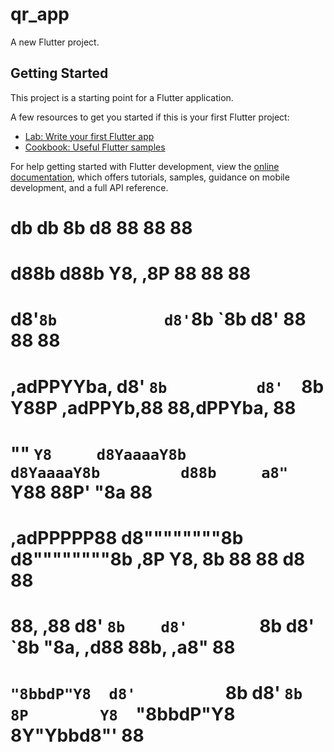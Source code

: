 # qr_app

A new Flutter project.

## Getting Started

This project is a starting point for a Flutter application.

A few resources to get you started if this is your first Flutter project:

- [Lab: Write your first Flutter app](https://docs.flutter.dev/get-started/codelab)
- [Cookbook: Useful Flutter samples](https://docs.flutter.dev/cookbook)

For help getting started with Flutter development, view the
[online documentation](https://docs.flutter.dev/), which offers tutorials,
samples, guidance on mobile development, and a full API reference.


#                    db                db         8b        d8          88  88           88 
#                   d88b              d88b         Y8,    ,8P           88  88           88 
#                  d8'`8b            d8'`8b         `8b  d8'            88  88           88 
# ,adPPYYba,      d8'  `8b          d8'  `8b          Y88P      ,adPPYb,88  88,dPPYba,   88
# ""     `Y8     d8YaaaaY8b        d8YaaaaY8b         d88b     a8"    `Y88  88P'    "8a  88
# ,adPPPPP88    d8""""""""8b      d8""""""""8b      ,8P  Y8,   8b       88  88       d8  88
# 88,    ,88   d8'        `8b    d8'        `8b    d8'    `8b  "8a,   ,d88  88b,   ,a8"  88
# `"8bbdP"Y8  d8'          `8b  d8'          `8b  8P        Y8  `"8bbdP"Y8  8Y"Ybbd8"'   88 

